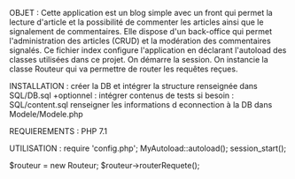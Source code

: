 OBJET :
Cette application est un blog simple avec un front qui permet la lecture d'article et la possibilité de commenter les articles
ainsi que le signalement de commentaires.
Elle dispose d'un back-office qui permet l'administration des articles (CRUD) et la modération des commentaires signalés.
Ce fichier index configure l'application en déclarant l'autoload des  classes utilisées dans ce projet. On démarre la session.
On instancie la classe Routeur qui va permettre de router les requêtes reçues.

INSTALLATION :
créer la DB et intégrer la structure renseignée dans SQL/DB.sql
+optionnel : intégrer contenus de tests si besoin : SQL/content.sql
renseigner les informations d econnection à la DB dans Modele/Modele.php

REQUIEREMENTS :
PHP 7.1

UTILISATION :
require 'config.php';
MyAutoload::autoload();
session_start();

$routeur = new Routeur;
$routeur->routerRequete();

